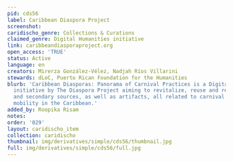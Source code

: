 ```yaml
---
pid: cds56
label: Caribbean Diaspora Project
screenshot: 
caridischo_genre: Collections & Curations
claimed_genre: Digital Humanities initiative
link: caribbeandiasporaproject.org
open_access: 'TRUE'
status: Active
language: en
creators: Mirerza González-Vélez, Nadjah Ríos Villarini
stewards: dLoC, Puerto Rican Foundation for the Humanities
blurb: 'Caribbean Diasporas: Panorama of Carnival Practices is a Digital Humanities
  initiative by The Diaspora Project aiming to revitalize, reuse and recover primary
  and secondary sources, as well as artifacts, all related to carnival practices and
  mobility in the Caribbean.'
added_by: Roopika Risam
notes: 
order: '029'
layout: caridischo_item
collection: caridischo
thumbnail: img/derivatives/simple/cds56/thumbnail.jpg
full: img/derivatives/simple/cds56/full.jpg
---
```

